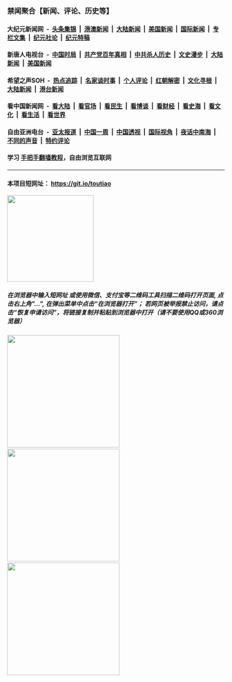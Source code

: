 ### 禁闻聚合【新闻、评论、历史等】

#### 大纪元新闻网 &nbsp;-&nbsp; [头条集锦](indexes/E头条集锦.md?t=02151033) &nbsp;|&nbsp; [港澳新闻](indexes/E港澳新闻.md?t=02151033)  &nbsp;|&nbsp; [大陆新闻](indexes/E大陆新闻.md?t=02151033) &nbsp;|&nbsp; [美国新闻](indexes/E美国新闻.md?t=02151033) &nbsp;|&nbsp; [国际新闻](indexes/E国际新闻.md?t=02151033) &nbsp;|&nbsp; [专栏文集](indexes/E专栏文集.md?t=02151033) &nbsp;|&nbsp; [纪元社论](indexes/E纪元社论.md?t=02151033) &nbsp;|&nbsp; [纪元特稿](indexes/E纪元特稿.md?t=02151033) 

#### 新唐人电视台 &nbsp;-&nbsp; [中国时局](indexes/N中国时局.md?t=02151033) &nbsp;|&nbsp; [共产党百年真相](indexes/N共产党百年真相.md?t=02151033) &nbsp;|&nbsp; [中共杀人历史](indexes/N中共杀人历史.md?t=02151033) &nbsp;|&nbsp; [文史漫步](indexes/N文史漫步.md?t=02151033) &nbsp;|&nbsp; [大陆新闻](indexes/N大陆新闻.md?t=02151033) &nbsp;|&nbsp; [美国新闻](indexes/N美国新闻.md?t=02151033)

#### 希望之声SOH &nbsp;-&nbsp; [热点追踪](indexes/H热点追踪.md?t=02151033) &nbsp;|&nbsp; [名家谈时事](indexes/H名家谈时事.md?t=02151033) &nbsp;|&nbsp; [个人评论](indexes/H个人评论.md?t=02151033)  &nbsp;|&nbsp; [红朝解密](indexes/H红朝解密.md?t=02151033) &nbsp;|&nbsp; [文化寻根](indexes/H文化寻根.md?t=02151033) &nbsp;|&nbsp; [大陆新闻](indexes/H大陆新闻.md?t=02151033) &nbsp;|&nbsp; [港台新闻](indexes/H港台新闻.md?t=02151033)

#### 看中国新闻网 &nbsp;-&nbsp; [看大陆](indexes/S看大陆.md?t=02151033) &nbsp;|&nbsp; [看官场](indexes/S看官场.md?t=02151033) &nbsp;|&nbsp; [看民生](indexes/S看民生.md?t=02151033)  &nbsp;|&nbsp; [看博谈](indexes/S看博谈.md?t=02151033) &nbsp;|&nbsp; [看财经](indexes/S看财经.md?t=02151033) &nbsp;|&nbsp; [看史海](indexes/S看史海.md?t=02151033) &nbsp;|&nbsp; [看文化](indexes/S看文化.md?t=02151033) &nbsp;|&nbsp; [看生活](indexes/S看生活.md?t=02151033) &nbsp;|&nbsp; [看世界](indexes/S看世界.md?t=02151033)

#### 自由亚洲电台 &nbsp;-&nbsp; [亚太报道](indexes/R亚太报道.md?t=02151033) &nbsp;|&nbsp; [中国一周](indexes/R中国一周.md?t=02151033) &nbsp;|&nbsp; [中国透视](indexes/R中国透视.md?t=02151033)  &nbsp;|&nbsp; [国际视角](indexes/R国际视角.md?t=02151033) &nbsp;|&nbsp; [夜话中南海](indexes/R夜话中南海.md?t=02151033) &nbsp;|&nbsp; [不同的声音](indexes/R不同的声音.md?t=02151033) &nbsp;|&nbsp; [特约评论](indexes/R特约评论.md?t=02151033)

#### 学习 [手把手翻墙教程](https://github.com/gfw-breaker/guides/wiki)，自由浏览互联网

----

#### 本项目短网址： https://git.io/toutiao
<img src="https://raw.githubusercontent.com/gfw-breaker/banned-news/master/scripts/img/qr.png" width="200px"/>  

##### 在浏览器中输入短网址 或使用微信、支付宝等二维码工具扫描二维码打开页面, 点击右上角"...", 在弹出菜单中点击“在浏览器打开”； 若网页被举报禁止访问，请点击“恢复申请访问”，将链接复制并粘贴到浏览器中打开（请不要使用QQ或360浏览器）

<img src="https://raw.githubusercontent.com/gfw-breaker/banned-news/master/scripts/img/1.png" width="260px"/> &nbsp; <img src="https://raw.githubusercontent.com/gfw-breaker/banned-news/master/scripts/img/2.png" width="260px"/> &nbsp; <img src="https://raw.githubusercontent.com/gfw-breaker/banned-news/master/scripts/img/3.png" width="260px"/>
